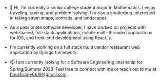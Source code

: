 - 👋 Hi, I’m currently a senior college student major in Mathematics. I enjoy traveling, coding, and problem-solving. 
I’m also a shutterbug, interested in taking street snaps, portraits, and landscapes.

- As a passionate software developer, I have worked on projects with web-based, full-stack applications, mobile multi-threaded applications for iOS, 
and front-end development using React.js.

- I'm currently working on a full stack multi vendor restaurant web application by Django framework. 

- 📫 I am currently looking for a Software Engineering internship for Spring/Summer 2023. Feel free to connect with me or reach out to me at houshaojie0619@gmail.com.



<!---
Sean-hsj/Sean-hsj is a ✨ special ✨ repository because its `README.md` (this file) appears on your GitHub profile.
You can click the Preview link to take a look at your changes.
--->
